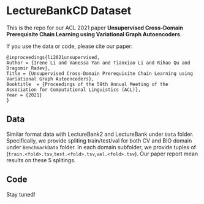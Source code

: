 # LectureBankCD Dataset

This is the repo for our ACL 2021 paper **Unsupervised Cross-Domain Prerequisite Chain Learning using Variational Graph Autoencoders**.

If you use the data or code, please cite our paper:

    @inproceedings{li2021unsupervised,
	Author = {Irene Li and Vanessa Yan and Tianxiao Li and Rihao Qu and Dragomir Radev},
	Title = {Unsupervised Cross-Domain Prerequisite Chain Learning using Variational Graph Autoencoders},
	Booktitle  = {Proceedings of the 59th Annual Meeting of the Association for Computational Linguistics (ACL)},
	Year = {2021}
    }
    
    
## Data
Similar format data with LectureBank2 and LectureBank under `Data` folder.
Specifically, we provide spliting train/test/val for both CV and BIO domain under `BenchmarkData` folder. In each domain subfolder, we provide tuples of (`train.<fold>.tsv`,`test.<fold>.tsv`,`val.<fold>.tsv`). Our paper report mean results on these 5 splitings. 

## Code
Stay tuned!
